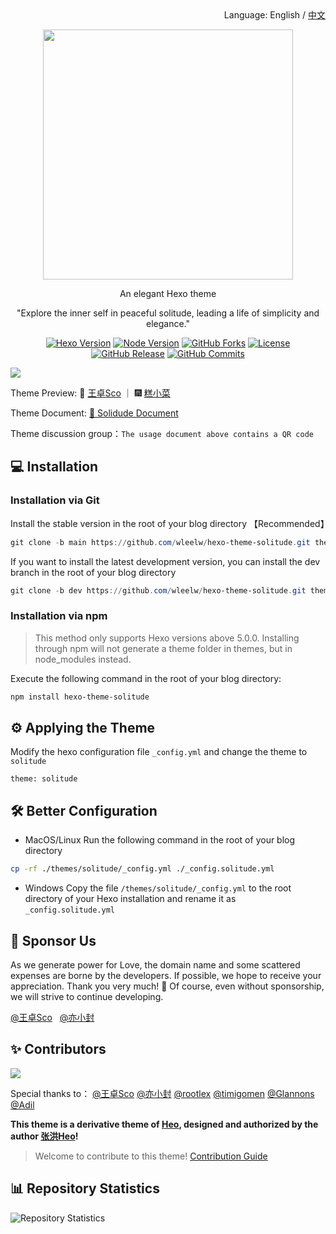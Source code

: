 <div align="right">
  Language:
  English / 
  <a title="English" href="/README.md">中文</a>
</div>

<p align="center"><img width="400" src="https://bu.dusays.com/2023/12/20/6582bf58c64cf.png"></p>

<p align="center">An elegant Hexo theme</p>
<p align="center">"Explore the inner self in peaceful solitude, leading a life of simplicity and elegance."</p>

<p align="center">
  <a title="Hexo Version" target="_blank" href="https://hexo.io/zh-cn/"><img alt="Hexo Version" src="https://img.shields.io/badge/Hexo-%3E%3D%205.3.0-orange?style=flat"></a>
  <a title="Node Version" target="_blank" href="https://nodejs.org/zh-cn/"><img alt="Node Version" src="https://img.shields.io/badge/Node-%3E%3D%2010.13.0-yellowgreen?style=flat"></a>
  <a title="npm Downloads" target="_blank" href="https://www.npmjs.com/package/hexo-theme-solitude"><img alt="GitHub Forks" src="https://img.shields.io/npm/dt/hexo-theme-solitude?color=red&label=npm"></a>
  <a title="License" target="_blank" href="https://github.com/wleelw/hexo-theme-solitude/blob/main/LICENSE"><img alt="License" src="https://img.shields.io/github/license/wleelw/hexo-Theme-solitude.svg?style=flat"></a>
  <a title="GitHub Release" target="_blank" href="https://github.com/wleelw/hexo-theme-solitude/releases"><img alt="GitHub Release" src="https://img.shields.io/github/v/release/wleelw/hexo-theme-solitude?style=flat"></a>
  <a title="GitHub Commits" target="_blank" href="https://github.com/wleelw/hexo-Theme-solitude/commits/master"><img alt="GitHub Commits" src="https://img.shields.io/github/commit-activity/m/wleelw/hexo-Theme-solitude.svg?style=flat&color=brightgreen&label=commits"></a>
</p>

![](https://bu.dusays.com/2023/12/20/6582bf81b4641.png)

Theme Preview: 👋 [王卓Sco](https://blog.wzsco.top/) ｜ 🎆 [糕小菜](https://blog.kaixed.com/)

Theme Document: [📖 Solidude Document](https://docs.wzsco.top/)

Theme discussion group：`The usage document above contains a QR code`

## 💻 Installation

### Installation via Git

Install the stable version in the root of your blog directory 【Recommended】

```powershell
git clone -b main https://github.com/wleelw/hexo-theme-solitude.git themes/solitude
```

If you want to install the latest development version, you can install the dev branch in the root of your blog directory

```powershell
git clone -b dev https://github.com/wleelw/hexo-theme-solitude.git themes/solitude
```

### Installation via npm

> This method only supports Hexo versions above 5.0.0. Installing through npm will not generate a theme folder in themes, but in node_modules instead.

Execute the following command in the root of your blog directory:

```powershell
npm install hexo-theme-solitude
```

## ⚙ Applying the Theme

Modify the hexo configuration file `_config.yml` and change the theme to `solitude`

```
theme: solitude
```

## 🛠️ Better Configuration

- MacOS/Linux Run the following command in the root of your blog directory

```bash
cp -rf ./themes/solitude/_config.yml ./_config.solitude.yml
```

- Windows Copy the file `/themes/solitude/_config.yml` to the root directory of your Hexo installation and rename it as `_config.solitude.yml`

## 🎁 Sponsor Us

As we generate power for Love, the domain name and some scattered expenses are borne by the developers. If possible, we hope to receive your appreciation. Thank you very much! 🙏 Of course, even without sponsorship, we will strive to continue developing.

[@王卓Sco](https://afdian.net/a/wleelw0u0) &nbsp;  [@亦小封](https://afdian.net/a/yife68)

## ✨ Contributors

<a href="https://github.com/wleelw/hexo-theme-solitude/graphs/contributors">
  <img src="https://contrib.rocks/image?repo=wleelw/hexo-theme-solitude" />
</a>

Special thanks to：
[@王卓Sco](https://github.com/wleelw)
[@亦小封](https://github.com/yife68)
[@rootlex](https://github.com/rootlexme)
[@timigomen](https://github.com/timigomen)
[@Glannons](https://github.com/Glannons)
[@Adil](https://github.com/adil-zhang)

**This theme is a derivative theme of [Heo](https://blog.zhheo.com/), designed and authorized by the author [张洪Heo](https://github.com/zhheo)!**

> Welcome to contribute to this theme!  [Contribution Guide](/CONTRIBUTING.md)

## 📊 Repository Statistics
![Repository Statistics](https://repobeats.axiom.co/api/embed/75ec216f1d0b289e1b6a92f585342f3eeeeb0fdd.svg "Repobeats analytics image")